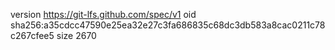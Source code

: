 version https://git-lfs.github.com/spec/v1
oid sha256:a35cdcc47590e25ea32e27c3fa686835c68dc3db583a8cac0211c78c267cfee5
size 2670
